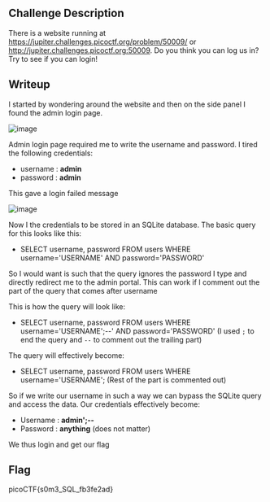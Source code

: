 ## Challenge Description
There is a website running at https://jupiter.challenges.picoctf.org/problem/50009/ or http://jupiter.challenges.picoctf.org:50009. 
Do you think you can log us in? Try to see if you can login!

## Writeup
I started by wondering around the website and then on the side panel I found the admin login page.

![image](https://github.com/AKripper/COPS-CSOC/assets/167231621/9c5b9889-c045-4d85-9287-ec1088d29ed3)

Admin login page required me to write the username and password. I tired the following credentials:
- username : **admin**
- password : **admin**

This gave a login failed message

![image](https://github.com/AKripper/COPS-CSOC/assets/167231621/51f0b3ed-75ca-4ab4-8c0e-c496aa0ad01d)

Now I the credentials to be stored in an SQLite database. The basic query for this looks like this:

- SELECT username, password FROM users WHERE username='USERNAME' AND password='PASSWORD'

So I would want is such that the query ignores the password I type and directly redirect me to the admin portal. This can work if I comment out the part of the query that comes after username

This is how the query will look like:
- SELECT username, password FROM users WHERE username='USERNAME';--' AND password='PASSWORD'  (I used `;` to end the query and `--` to comment out the trailing part)

The query will effectively become:
- SELECT username, password FROM users WHERE username='USERNAME';  (Rest of the part is commented out)

So if we write our username in such a way we can bypass the SQLite query and access the data. Our credentials effectively become:
- Username : **admin';--**
- Password : **anything** (does not matter)

We thus login and get our flag
## Flag
picoCTF{s0m3_SQL_fb3fe2ad}
